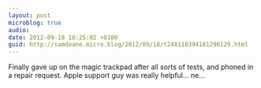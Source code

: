```yaml
---
layout: post
microblog: true
audio: 
date: 2012-09-18 18:25:02 +0100
guid: http://samdeane.micro.blog/2012/09/18/t248110394181296129.html
---
```

Finally gave up on the magic trackpad after all sorts of tests, and phoned in a repair request. Apple support guy was really helpful… ne...
